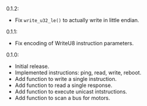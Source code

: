 0.1.2:
  * Fix `write_u32_le()` to actually write in little endian.

0.1.1:
  * Fix encoding of WriteU8 instruction parameters.

0.1.0:
  * Initial release.
  * Implemented instructions: ping, read, write, reboot.
  * Add function to write a single instruction.
  * Add function to read a single response.
  * Add function to execute unicast intstructions.
  * Add function to scan a bus for motors.
